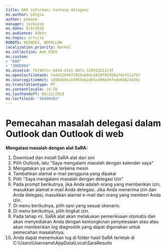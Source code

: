 ```yaml
---
title: 606 informasi tentang delegasi
ms.author: pdigia
author: pebaum
manager: jackiesm
ms.date: 4/9/2018
ms.audience: Admin
ms.topic: article
ROBOTS: NOINDEX, NOFOLLOW
localization_priority: Normal
ms.collection: Adm_O365
ms.custom:
- "606"
- "3800004"
ms.assetid: f67467cc-d434-41e1-847c-120412b12c3f
ms.openlocfilehash: 7a4d3104072919a604ce828f95d59a7d1412a7b7
ms.sourcegitcommit: 1d98db8acb9959aba3b5e308a567ade6b62da56c
ms.translationtype: MT
ms.contentlocale: id-ID
ms.lasthandoff: 08/22/2019
ms.locfileid: "36499102"
---
```

# <a name="troubleshooting-delegation-in-outlook-and-outlook-on-the-web"></a>Pemecahan masalah delegasi dalam Outlook dan Outlook di web

**Mengatasi masalah dengan alat SaRA:**

1. Download dan install SaRA alat dari sini
1. Pilih Outlook, lalu "Saya mengalami masalah dengan kalender saya"
1. Mengatakan ya untuk terkena mesin
1. Tambahkan alamat e-mail pengguna yang dipakai
1. Pilih "Saya mengalami masalah dengan delegasi izin"
1. Pada prompt berikutnya, jika Anda adalah orang yang memberikan izin, masukkan alamat e-mail Anda delegasi. Jika Anda menerima izin dan Anda delegasi, masukkan alamat e-mail dari orang yang memberi Anda izin.
1. Di menu berikutnya, pilih opsi yang sesuai skenario.
1. Di menu berikutnya, pilih tingkat izin.
1. Pada tahap ini, SaRA alat akan melakukan pemeriksaan otomatis dan akan menyediakan Anda dengan kemungkinan penyelesaian atau atau akan memberikan log diagnostik yang dapat digunakan untuk pemecahan masalahnya.
1. Anda dapat menemukan log di folder hasil SaRA terletak di C:\Users\Username\AppData\Local\SaraResults
